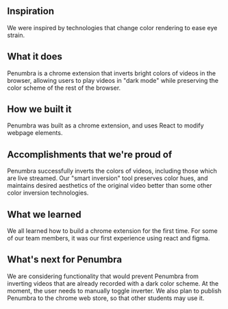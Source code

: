 ## Inspiration
We were inspired by technologies that change color rendering to ease eye strain.

## What it does
Penumbra is a chrome extension that inverts bright colors of videos in the browser, allowing users to play videos in "dark mode" while preserving the color scheme of the rest of the browser.

## How we built it
Penumbra was built as a chrome extension, and uses React to modify webpage elements.

## Accomplishments that we're proud of
Penumbra successfully inverts the colors of videos, including those which are live streamed.  Our "smart inversion" tool preserves color hues, and maintains desired aesthetics of the original video better than some other color inversion technologies.

## What we learned
We all learned how to build a chrome extension for the first time.  For some of our team members, it was our first experience using react and figma.

## What's next for Penumbra
We are considering functionality that would prevent Penumbra from inverting videos that are already recorded with a dark color scheme.  At the moment, the user needs to manually toggle inverter.  We also plan to publish Penumbra to the chrome web store, so that other students may use it.
